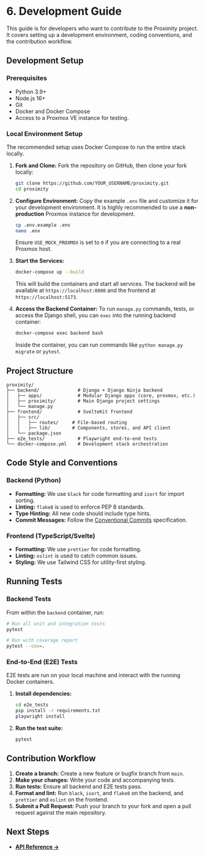# 6. Development Guide

This guide is for developers who want to contribute to the Proximity project. It covers setting up a development environment, coding conventions, and the contribution workflow.

## Development Setup

### Prerequisites

*   Python 3.9+
*   Node.js 16+
*   Git
*   Docker and Docker Compose
*   Access to a Proxmox VE instance for testing.

### Local Environment Setup

The recommended setup uses Docker Compose to run the entire stack locally.

1.  **Fork and Clone:**
    Fork the repository on GitHub, then clone your fork locally:
    ```bash
    git clone https://github.com/YOUR_USERNAME/proximity.git
    cd proximity
    ```

2.  **Configure Environment:**
    Copy the example `.env` file and customize it for your development environment. It is highly recommended to use a **non-production** Proxmox instance for development.
    ```bash
    cp .env.example .env
    nano .env
    ```
    Ensure `USE_MOCK_PROXMOX` is set to `0` if you are connecting to a real Proxmox host.

3.  **Start the Services:**
    ```bash
    docker-compose up --build
    ```
    This will build the containers and start all services. The backend will be available at `https://localhost:8000` and the frontend at `https://localhost:5173`.

4.  **Access the Backend Container:**
    To run `manage.py` commands, tests, or access the Django shell, you can `exec` into the running backend container:
    ```bash
    docker-compose exec backend bash
    ```
    Inside the container, you can run commands like `python manage.py migrate` or `pytest`.

## Project Structure

```
proximity/
├── backend/              # Django + Django Ninja backend
│   ├── apps/             # Modular Django apps (core, proxmox, etc.)
│   ├── proximity/        # Main Django project settings
│   └── manage.py
├── frontend/             # SvelteKit frontend
│   ├── src/
│   │   ├── routes/     # File-based routing
│   │   ├── lib/        # Components, stores, and API client
│   └── package.json
├── e2e_tests/            # Playwright end-to-end tests
└── docker-compose.yml    # Development stack orchestration
```

## Code Style and Conventions

### Backend (Python)

*   **Formatting:** We use `black` for code formatting and `isort` for import sorting.
*   **Linting:** `flake8` is used to enforce PEP 8 standards.
*   **Type Hinting:** All new code should include type hints.
*   **Commit Messages:** Follow the [Conventional Commits](https://www.conventionalcommits.org/) specification.

### Frontend (TypeScript/Svelte)

*   **Formatting:** We use `prettier` for code formatting.
*   **Linting:** `eslint` is used to catch common issues.
*   **Styling:** We use Tailwind CSS for utility-first styling.

## Running Tests

### Backend Tests

From within the `backend` container, run:

```bash
# Run all unit and integration tests
pytest

# Run with coverage report
pytest --cov=.
```

### End-to-End (E2E) Tests

E2E tests are run on your local machine and interact with the running Docker containers.

1.  **Install dependencies:**
    ```bash
    cd e2e_tests
    pip install -r requirements.txt
    playwright install
    ```

2.  **Run the test suite:**
    ```bash
    pytest
    ```

## Contribution Workflow

1.  **Create a branch:** Create a new feature or bugfix branch from `main`.
2.  **Make your changes:** Write your code and accompanying tests.
3.  **Run tests:** Ensure all backend and E2E tests pass.
4.  **Format and lint:** Run `black`, `isort`, and `flake8` on the backend, and `prettier` and `eslint` on the frontend.
5.  **Submit a Pull Request:** Push your branch to your fork and open a pull request against the main repository.

## Next Steps

*   **[API Reference &rarr;](7-api-reference.md)**
